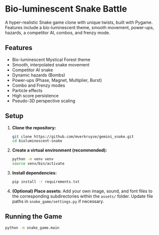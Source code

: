 # Bio-luminescent Snake Battle

A hyper-realistic Snake game clone with unique twists, built with Pygame. Features include a bio-luminescent theme, smooth movement, power-ups, hazards, a competitor AI, combos, and frenzy mode.

## Features

*   Bio-luminescent Mystical Forest theme
*   Smooth, interpolated snake movement
*   Competitor AI snake
*   Dynamic hazards (Bombs)
*   Power-ups (Phase, Magnet, Multiplier, Burst)
*   Combo and Frenzy modes
*   Particle effects
*   High score persistence
*   Pseudo-3D perspective scaling

## Setup

1.  **Clone the repository:**
    ```bash
    git clone https://github.com/mverkruyse/gemini_snake.git
    cd bioluminescent-snake
    ```
2.  **Create a virtual environment (recommended):**
    ```bash
    python -m venv venv
    source venv/bin/activate
    ```
3.  **Install dependencies:**
    ```bash
    pip install -r requirements.txt
    ```
4.  **(Optional) Place assets:** Add your own image, sound, and font files to the corresponding subdirectories within the `assets/` folder. Update file paths in `snake_game/settings.py` if necessary.

## Running the Game

```bash
python -m snake_game.main